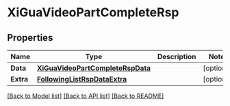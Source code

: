# XiGuaVideoPartCompleteRsp

## Properties

Name | Type | Description | Notes
------------ | ------------- | ------------- | -------------
**Data** | [**XiGuaVideoPartCompleteRspData**](XiGuaVideoPartCompleteRsp_data.md) |  | [optional] 
**Extra** | [**FollowingListRspDataExtra**](FollowingListRsp_data_extra.md) |  | [optional] 

[[Back to Model list]](../README.md#documentation-for-models) [[Back to API list]](../README.md#documentation-for-api-endpoints) [[Back to README]](../README.md)


